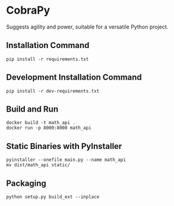 # CobraPy
Suggests agility and power, suitable for a versatile Python project.

## Installation Command

```
pip install -r requirements.txt
```

## Development Installation Command

```
pip install -r dev-requirements.txt
```

## Build and Run

```
docker build -t math_api .
docker run -p 8000:8000 math_api
```

##  Static Binaries with PyInstaller

```
pyinstaller --onefile main.py --name math_api
mv dist/math_api static/
```

## Packaging

```
python setup.py build_ext --inplace
```